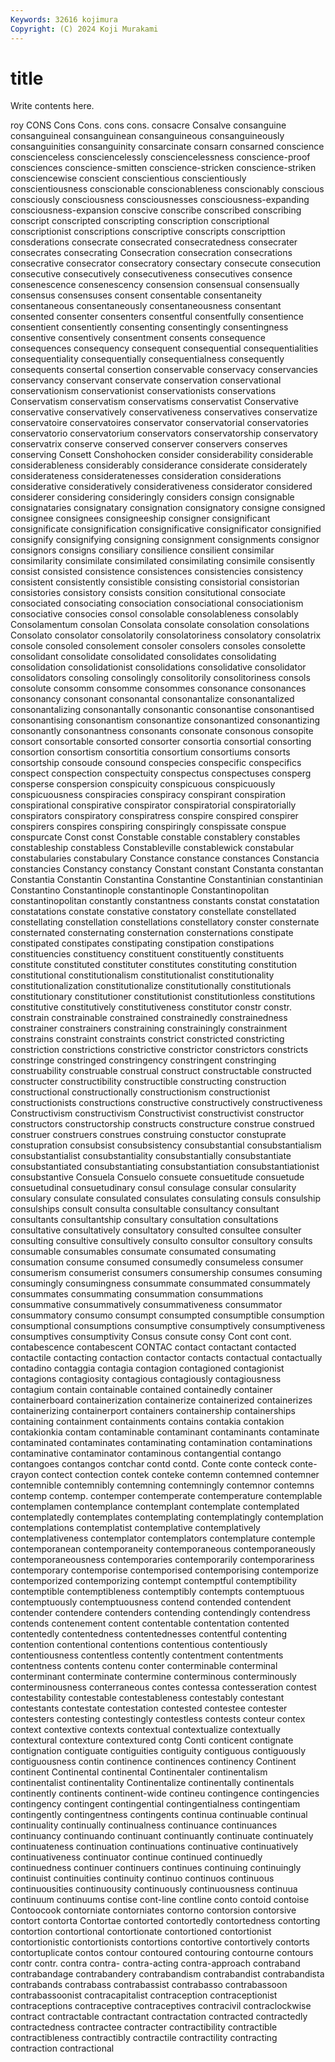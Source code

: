 ```yaml
---
Keywords: 32616 kojimura
Copyright: (C) 2024 Koji Murakami
---
```


# title

Write contents here.



roy CONS Cons
Cons. cons cons. consacre Consalve consanguine consanguineal consanguinean consanguineous consanguineously
consanguinities consanguinity consarcinate consarn consarned conscience conscienceless consciencelessly consciencelessness conscience-proof
consciences conscience-smitten conscience-stricken conscience-striken consciencewise conscient conscientious conscientiously conscientiousness conscionable
conscionableness conscionably conscious consciously consciousness consciousnesses consciousness-expanding consciousness-expansion conscive conscribe
conscribed conscribing conscript conscripted conscripting conscription conscriptional conscriptionist conscriptions conscriptive
conscripts conscripttion consderations consecrate consecrated consecratedness consecrater consecrates consecrating Consecration
consecration consecrations consecrative consecrator consecratory consectary consecute consecution consecutive consecutively
consecutiveness consecutives consence consenescence consenescency consension consensual consensually consensus consensuses
consent consentable consentaneity consentaneous consentaneously consentaneousness consentant consented consenter consenters
consentful consentfully consentience consentient consentiently consenting consentingly consentingness consentive consentively
consentment consents consequence consequences consequency consequent consequential consequentialities consequentiality consequentially
consequentialness consequently consequents consertal consertion conservable conservacy conservancies conservancy conservant
conservate conservation conservational conservationism conservationist conservationists conservations Conservatism conservatism conservatisms
conservatist Conservative conservative conservatively conservativeness conservatives conservatize conservatoire conservatoires conservator
conservatorial conservatories conservatorio conservatorium conservators conservatorship conservatory conservatrix conserve conserved
conserver conservers conserves conserving Consett Conshohocken consider considerability considerable considerableness
considerably considerance considerate considerately considerateness consideratenesses consideration considerations considerative consideratively
considerativeness considerator considered considerer considering consideringly considers consign consignable consignataries
consignatary consignation consignatory consigne consigned consignee consignees consigneeship consigner consignificant
consignificate consignification consignificative consignificator consignified consignify consignifying consigning consignment consignments
consignor consignors consigns consiliary consilience consilient consimilar consimilarity consimilate consimilated
consimilating consimile consisently consist consisted consistence consistences consistencies consistency consistent
consistently consistible consisting consistorial consistorian consistories consistory consists consition consitutional
consociate consociated consociating consociation consociational consociationism consociative consocies consol consolable
consolableness consolably Consolamentum consolan Consolata consolate consolation consolations Consolato consolator
consolatorily consolatoriness consolatory consolatrix console consoled consolement consoler consolers consoles
consolette consolidant consolidate consolidated consolidates consolidating consolidation consolidationist consolidations consolidative
consolidator consolidators consoling consolingly consolitorily consolitoriness consols consolute consomm consomme
consommes consonance consonances consonancy consonant consonantal consonantalize consonantalized consonantalizing consonantally
consonantic consonantise consonantised consonantising consonantism consonantize consonantized consonantizing consonantly consonantness
consonants consonate consonous consopite consort consortable consorted consorter consortia consortial
consorting consortion consortism consortitia consortium consortiums consorts consortship consoude consound
conspecies conspecific conspecifics conspect conspection conspectuity conspectus conspectuses consperg consperse
conspersion conspicuity conspicuous conspicuously conspicuousness conspiracies conspiracy conspirant conspiration conspirational
conspirative conspirator conspiratorial conspiratorially conspirators conspiratory conspiratress conspire conspired conspirer
conspirers conspires conspiring conspiringly conspissate conspue conspurcate Const const Constable
constable constablery constables constableship constabless Constableville constablewick constabular constabularies constabulary
Constance constance constances Constancia constancies Constancy constancy Constant constant Constanta
constantan Constantia Constantin Constantina Constantine Constantinian constantinian Constantino Constantinople constantinople
Constantinopolitan constantinopolitan constantly constantness constants constat constatation constatations constate constative
constatory constellate constellated constellating constellation constellations constellatory conster consternate consternated
consternating consternation consternations constipate constipated constipates constipating constipation constipations constituencies
constituency constituent constituently constituents constitute constituted constituter constitutes constituting constitution
constitutional constitutionalism constitutionalist constitutionality constitutionalization constitutionalize constitutionally constitutionals constitutionary constitutioner
constitutionist constitutionless constitutions constitutive constitutively constitutiveness constitutor constr constr. constrain
constrainable constrained constrainedly constrainedness constrainer constrainers constraining constrainingly constrainment constrains
constraint constraints constrict constricted constricting constriction constrictions constrictive constrictor constrictors
constricts constringe constringed constringency constringent constringing construability construable construal construct
constructable constructed constructer constructibility constructible constructing construction constructional constructionally constructionism
constructionist constructionists constructions constructive constructively constructiveness Constructivism constructivism Constructivist constructivist
constructor constructors constructorship constructs constructure construe construed construer construers construes
construing constuctor constuprate constupration consubsist consubsistency consubstantial consubstantialism consubstantialist consubstantiality
consubstantially consubstantiate consubstantiated consubstantiating consubstantiation consubstantiationist consubstantive Consuela Consuelo consuete
consuetitude consuetude consuetudinal consuetudinary consul consulage consular consularity consulary consulate
consulated consulates consulating consuls consulship consulships consult consulta consultable consultancy
consultant consultants consultantship consultary consultation consultations consultative consultatively consultatory consulted
consultee consulter consulting consultive consultively consulto consultor consultory consults consumable
consumables consumate consumated consumating consumation consume consumed consumedly consumeless consumer
consumerism consumerist consumers consumership consumes consuming consumingly consumingness consummate consummated
consummately consummates consummating consummation consummations consummative consummatively consummativeness consummator consummatory
consumo consumpt consumpted consumptible consumption consumptional consumptions consumptive consumptively consumptiveness
consumptives consumptivity Consus consute consy Cont cont cont. contabescence contabescent
CONTAC contact contactant contacted contactile contacting contaction contactor contacts contactual
contactually contadino contaggia contagia contagion contagioned contagionist contagions contagiosity contagious
contagiously contagiousness contagium contain containable contained containedly container containerboard containerization
containerize containerized containerizes containerizing containerport containers containership containerships containing containment
containments contains contakia contakion contakionkia contam contaminable contaminant contaminants contaminate
contaminated contaminates contaminating contamination contaminations contaminative contaminator contaminous contangential contango
contangoes contangos contchar contd contd. Conte conte conteck conte-crayon contect
contection contek conteke contemn contemned contemner contemnible contemnibly contemning contemningly
contemnor contemns contemp contemp. contemper contemperate contemperature contemplable contemplamen contemplance
contemplant contemplate contemplated contemplatedly contemplates contemplating contemplatingly contemplation contemplations contemplatist
contemplative contemplatively contemplativeness contemplator contemplators contemplature contemple contemporanean contemporaneity contemporaneous
contemporaneously contemporaneousness contemporaries contemporarily contemporariness contemporary contemporise contemporised contemporising contemporize
contemporized contemporizing contempt contemptful contemptibility contemptible contemptibleness contemptibly contempts contemptuous
contemptuously contemptuousness contend contended contendent contender contendere contenders contending contendingly
contendress contends contenement content contentable contentation contented contentedly contentedness contentednesses
contentful contenting contention contentional contentions contentious contentiously contentiousness contentless contently
contentment contentments contentness contents contenu conter conterminable conterminal conterminant conterminate
contermine conterminous conterminously conterminousness conterraneous contes contessa contesseration contest contestability
contestable contestableness contestably contestant contestants contestate contestation contested contestee contester
contesters contesting contestingly contestless contests conteur contex context contextive contexts
contextual contextualize contextually contextural contexture contextured contg Conti conticent contignate
contignation contiguate contiguities contiguity contiguous contiguously contiguousness contin continence continences
continency Continent continent Continental continental Continentaler continentalism continentalist continentality Continentalize
continentally continentals continently continents continent-wide contineu contingence contingencies contingency contingent
contingential contingentialness contingentiam contingently contingentness contingents continua continuable continual continuality
continually continualness continuance continuances continuancy continuando continuant continuantly continuate continuately
continuateness continuation continuations continuative continuatively continuativeness continuator continue continued continuedly
continuedness continuer continuers continues continuing continuingly continuist continuities continuity continuo
continuos continuous continuousities continuousity continuously continuousness continuua continuum continuums contise
cont-line contline conto contoid contoise Contoocook contorniate contorniates contorno contorsion
contorsive contort contorta Contortae contorted contortedly contortedness contorting contortion contortional
contortionate contortioned contortionist contortionistic contortionists contortions contortive contortively contorts contortuplicate
contos contour contoured contouring contourne contours contr contr. contra contra-
contra-acting contra-approach contraband contrabandage contrabandery contrabandism contrabandist contrabandista contrabands contrabass
contrabassist contrabasso contrabassoon contrabassoonist contracapitalist contraception contraceptionist contraceptions contraceptive contraceptives
contracivil contraclockwise contract contractable contractant contractation contracted contractedly contractedness contractee
contracter contractibility contractible contractibleness contractibly contractile contractility contracting contraction contractional
